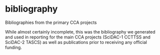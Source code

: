 # bibliography
Bibliographies from the primary CCA projects

While almost certainly incomplete, this was the bibliography we generated and used in reporting for the main CCA projects (SciDAC-1 CCTTSS and SciDAC-2 TASCS) as well as publications prior to receiving any official funding.
